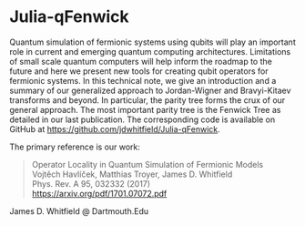 # Julia-qFenwick

Quantum simulation of fermionic systems using qubits will play an important role in current and
emerging quantum computing architectures. Limitations of small scale quantum computers will
help inform the roadmap to the future and here we present new tools for creating qubit operators
for fermionic systems. In this technical note, we give an introduction and a summary of our generalized
approach to Jordan-Wigner and Bravyi-Kitaev transforms and beyond. In particular, the
parity tree forms the crux of our general approach. The most important parity tree is the Fenwick
Tree as detailed in our last publication. The corresponding code is available on GitHub at
https://github.com/jdwhitfield/Julia-qFenwick.

The primary reference is our work:

 > Operator Locality in Quantum Simulation of Fermionic Models  
 > Vojtěch Havlíček, Matthias Troyer, James D. Whitfield  
 > Phys. Rev. A 95, 032332 (2017)  
 > https://arxiv.org/pdf/1701.07072.pdf  


James D. Whitfield @ Dartmouth.Edu
